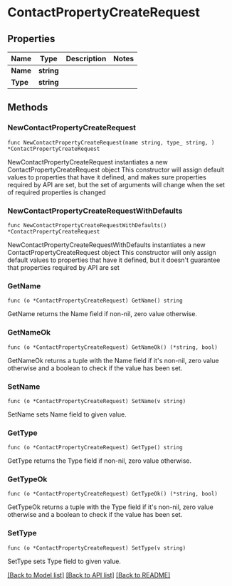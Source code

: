 # ContactPropertyCreateRequest

## Properties

Name | Type | Description | Notes
------------ | ------------- | ------------- | -------------
**Name** | **string** |  | 
**Type** | **string** |  | 

## Methods

### NewContactPropertyCreateRequest

`func NewContactPropertyCreateRequest(name string, type_ string, ) *ContactPropertyCreateRequest`

NewContactPropertyCreateRequest instantiates a new ContactPropertyCreateRequest object
This constructor will assign default values to properties that have it defined,
and makes sure properties required by API are set, but the set of arguments
will change when the set of required properties is changed

### NewContactPropertyCreateRequestWithDefaults

`func NewContactPropertyCreateRequestWithDefaults() *ContactPropertyCreateRequest`

NewContactPropertyCreateRequestWithDefaults instantiates a new ContactPropertyCreateRequest object
This constructor will only assign default values to properties that have it defined,
but it doesn't guarantee that properties required by API are set

### GetName

`func (o *ContactPropertyCreateRequest) GetName() string`

GetName returns the Name field if non-nil, zero value otherwise.

### GetNameOk

`func (o *ContactPropertyCreateRequest) GetNameOk() (*string, bool)`

GetNameOk returns a tuple with the Name field if it's non-nil, zero value otherwise
and a boolean to check if the value has been set.

### SetName

`func (o *ContactPropertyCreateRequest) SetName(v string)`

SetName sets Name field to given value.


### GetType

`func (o *ContactPropertyCreateRequest) GetType() string`

GetType returns the Type field if non-nil, zero value otherwise.

### GetTypeOk

`func (o *ContactPropertyCreateRequest) GetTypeOk() (*string, bool)`

GetTypeOk returns a tuple with the Type field if it's non-nil, zero value otherwise
and a boolean to check if the value has been set.

### SetType

`func (o *ContactPropertyCreateRequest) SetType(v string)`

SetType sets Type field to given value.



[[Back to Model list]](../README.md#documentation-for-models) [[Back to API list]](../README.md#documentation-for-api-endpoints) [[Back to README]](../README.md)


